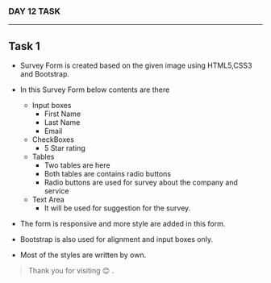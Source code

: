 ### DAY 12 TASK

---

## Task 1

- Survey Form is created based on the given image
  using HTML5,CSS3 and Bootstrap.
- In this Survey Form below contents are there

  - Input boxes
    - First Name
    - Last Name
    - Email
  - CheckBoxes
    - 5 Star rating
  - Tables
    - Two tables are here
    - Both tables are contains radio buttons
    - Radio buttons are used for survey about the company and service
  - Text Area
    - It will be used for suggestion for the survey.

- The form is responsive and more style are added in this form.
- Bootstrap is also used for alignment and input boxes only.
- Most of the styles are written by own.

> Thank you for visiting 😊 .
